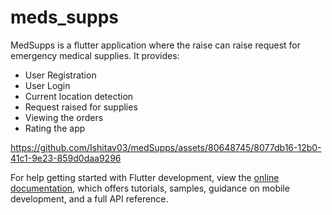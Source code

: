 # meds_supps
MedSupps is a flutter application where the raise can raise request for emergency medical supplies.
It provides:
<ul>
  <li>User Registration</li>
  <li>User Login</li>
  <li>Current location detection</li>
  <li>Request raised for supplies</li>
  <li>Viewing the orders</li>
  <li>Rating the app</li>
</ul>

https://github.com/Ishitav03/medSupps/assets/80648745/8077db16-12b0-41c1-9e23-859d0daa9296


For help getting started with Flutter development, view the
[online documentation](https://docs.flutter.dev/), which offers tutorials,
samples, guidance on mobile development, and a full API reference.
